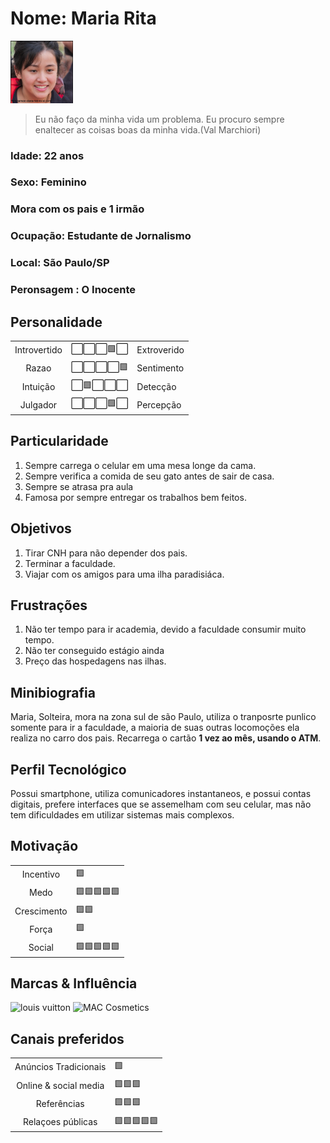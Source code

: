 # Nome: Maria Rita
<img src="persona2.png" width="100px;" alt="Jose Bonifácil "/>

>Eu não faço da minha vida um problema. Eu procuro sempre enaltecer as coisas boas da minha vida.(Val Marchiori)

### Idade:  22 anos
### Sexo: Feminino
### Mora com os pais e 1 irmão
### Ocupação: Estudante de Jornalismo
### Local: São Paulo/SP
### Peronsagem : O Inocente

## Personalidade
<table>
    <tr>
      <td align="center">
	  Introvertido
	 </td>
      <td align="center">
	  	⬜⬜⬜🟩⬜
	</td>
    <td>Extroverido</td>
	</tr> 
     <tr>
      <td align="center">
	 Razao
	 </td>
      <td align="center">
	  	⬜⬜⬜⬜🟩
	</td>
    <td>Sentimento</td>
	</tr> 
    <tr>
      <td align="center">
	 Intuição
	 </td>
      <td align="center">
	  	⬜🟩⬜⬜⬜
	</td>
    <td>Detecção</td>
	</tr> 
     <tr>
      <td align="center">
	 Julgador
	 </td>
      <td align="center">
	  	⬜⬜⬜🟩⬜
	</td>
    <td>Percepção</td>
	</tr> 
</table>

## Particularidade
1. Sempre carrega o celular em uma mesa longe da cama.
2. Sempre verifica a comida de seu gato antes de sair de casa.
3. Sempre se atrasa pra aula
4. Famosa por sempre entregar os trabalhos bem feitos.
## Objetivos
1. Tirar CNH para não depender dos pais.
2. Terminar a faculdade.
3. Viajar com os amigos para uma ilha paradisiáca.

## Frustrações

1. Não ter tempo para ir academia, devido a faculdade consumir muito tempo.
2. Não ter conseguido estágio ainda
3. Preço das hospedagens nas ilhas.


## Minibiografia
Maria, Solteira, mora na zona sul  de são Paulo, utiliza o tranposrte punlico somente para ir a faculdade, a maioria de suas outras locomoções ela realiza no carro dos pais. Recarrega o cartão **1 vez ao mês, usando o ATM**.

## Perfil Tecnológico
Possui smartphone, utiliza comunicadores instantaneos, e possui contas digitais, prefere interfaces que se assemelham com seu celular, mas não tem dificuldades em utilizar sistemas mais complexos.


## Motivação
<table>
    <tr>
      <td align="center">
	 Incentivo
	 </td>
      <td >
	  	🟩
     <tr>
      <td align="center">
	Medo
	 </td>
      <td >
	  	🟩🟩🟩🟩🟩
	</td>
	</tr> 
    <tr>
      <td align="center">
	Crescimento
	 </td>
      <td >
	  	🟩🟩
	</td>
	</tr> 
     <tr>
      <td align="center">
	Força
	 </td>
      <td >
	  	🟩
	</td>
	</tr> 
    <tr>
      <td align="center">
	 Social
	 </td>
      <td >
	  	🟩🟩🟩🟩🟩
     <tr>
</table>

## Marcas & Influência
<img src='https://encrypted-tbn0.gstatic.com/images?q=tbn:ANd9GcQ3apGj8Zj48eLsXL0__WD8d3tCe0jL2rWrSrqlBGyuztz2OL6gmGtzaXxRn6CxyH1TLho&usqp=CAU' width= '100px' alt='louis vuitton '>

<img src='https://1000logos.net/wp-content/uploads/2020/07/MAC-Cosmetics-Logo.jpg' width= '100px' alt='MAC Cosmetics'>

## Canais preferidos
<table>
    <tr>
      <td align="center">
	  Anúncios Tradicionais
	 </td>
      <td >
	  	🟩
     <tr>
      <td align="center">
	 Online & social media
	 </td>
      <td >
	  	🟩🟩🟩
	</td>
	</tr> 
    <tr>
      <td align="center">
	 Referências
	 </td>
      <td >
	  	🟩🟩🟩
	</td>
	</tr> 
     <tr>
      <td align="center">
	 Relaçoes públicas
	 </td>
      <td >
	  	🟩🟩🟩🟩🟩
	</td>
	</tr> 
</table>